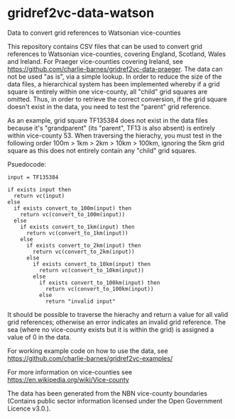 # gridref2vc-data-watson
Data to convert grid references to Watsonian vice-counties

This repository contains CSV files that can be used to convert grid references to Watsonian vice-counties, covering England, Scotland, Wales and Ireland. For Praeger vice-counties covering Ireland, see https://github.com/charlie-barnes/gridref2vc-data-praeger. The data can not be used "as is", via a simple lookup. In order to reduce the size of the data files, a hierarchical system has been implemented whereby if a grid square is entirely within one vice-county, all "child" grid squares are omitted. Thus, in order to retrieve the correct conversion, if the grid square doesn't exist in the data, you need to test the "parent" grid reference.

As an example, grid square TF135384 does not exist in the data files because it's "grandparent" (its "parent", TF13 is also absent) is entirely within vice-county 53. When traversing the hierachy, you must test in the following order 100m > 1km > 2km > 10km > 100km, ignoring the 5km grid square as this does not entirely contain any "child" grid squares.

Psuedocode:
```
input = TF135384

if exists input then
  return vc(input)
else
  if exists convert_to_100m(input) then
    return vc(convert_to_100m(input))
  else
    if exists convert_to_1km(input) then
      return vc(convert_to_1km(input))
    else
      if exists convert_to_2km(input) then
        return vc(convert_to_2km(input))
      else
        if exists convert_to_10km(input) then
          return vc(convert_to_10km(input))
        else
          if exists convert_to_100km(input) then
            return vc(convert_to_100km(input))
          else
            return "invalid input"
```
It should be possible to traverse the hierachy and return a value for all valid grid references; otherwise an error indicates an invalid grid reference. The sea (where no vice-county exists but it is within the grid) is assigned a value of 0 in the data.

For working example code on how to use the data, see https://github.com/charlie-barnes/gridref2vc-examples/

For more information on vice-counties see https://en.wikipedia.org/wiki/Vice-county

The data has been generated from the NBN vice-county boundaries (Contains public sector information licensed under the Open Government Licence v3.0.).
